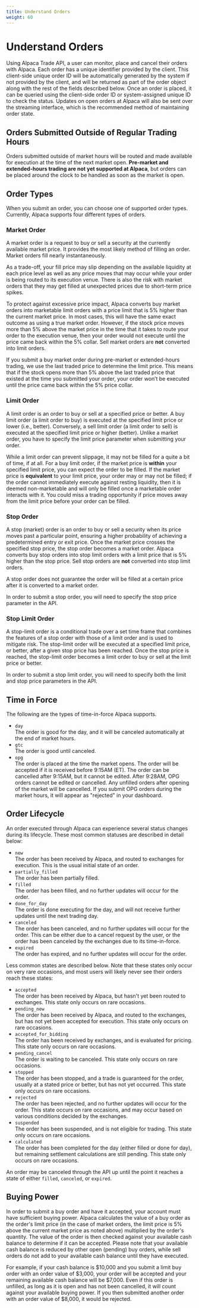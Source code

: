 ```yaml
---
title: Understand Orders
weight: 60
---
```


# Understand Orders

Using Alpaca Trade API, a user can monitor, place and cancel their orders
with Alpaca. Each order has a unique identifier provided by the client.
This client-side unique order ID will be automatically generated by the
system if not provided by the client, and will be returned as part of
the order object along with the rest of the fields described below. Once
an order is placed, it can be queried using the client-side order ID
or system-assigned unique ID to check the status. Updates on open orders
at Alpaca will also be sent over the streaming interface, which is the
recommended method of maintaining order state.

## Orders Submitted Outside of Regular Trading Hours
Orders submitted outside of market hours will be routed and made available for
execution at the time of the next market open. **Pre-market and extended-hours trading
are not yet supported at Alpaca**, but orders can be placed around the clock to be
handled as soon as the market is open.

## Order Types
When you submit an order, you can choose one of supported order types.
Currently, Alpaca supports four different types of orders.

### Market Order
A market order is a request to buy or sell a security at the currently available
market price. It provides the most likely method of filling an order. Market orders 
fill nearly instantaneously.

As a trade-off, your fill price may slip depending on the available liquidity at 
each price level as well as any price moves that may occur while your order is 
being routed to its execution venue. There is also the risk with market orders 
that they may get filled at unexpected prices due to short-term price spikes.

To protect against excessive price impact, Alpaca converts buy market orders into 
marketable limit orders with a price limit that is 5% higher than the current market price.
In most cases, this will have the same exact outcome as using a true market order.
However, if the stock price moves more than 5% above the market price in the time that it 
takes to route your order to the execution venue, then your order would not execute until 
the price came back within the 5% collar. Sell market orders are **not** converted into
limit orders.

If you submit a buy market order during pre-market or extended-hours trading, we use the 
last traded price to determine the limit price. This means that if the stock opens more than 5% 
above the last traded price that existed at the time you submitted your order, your order 
won’t be executed until the price came back within the 5% price collar.  

### Limit Order
A limit order is an order to buy or sell at a specified price or better. A
buy limit order (a limit order to buy) is executed at the specified limit
price or lower (i.e., better). Conversely, a sell limit order (a limit order
to sell) is executed at the specified limit price or higher (better). Unlike
a market order, you have to specify the limit price parameter when submitting
your order.

While a limit order can prevent slippage, it may not be filled for a quite a bit 
of time, if at all. For a buy limit order, if the market price is **within** your specified 
limit price, you can expect the order to be filled. If the market price is **equivalent** to 
your limit price, your order may or may not be filled; if the order cannot immediately
execute against resting liquidity, then it is deemed non-marketable and will only be filled 
once a marketable order interacts with it. You could miss a trading opportunity if price
moves away from the limit price before your order can be filled.

### Stop Order
A stop (market) order is an order to buy or sell a security when its price moves past
a particular point, ensuring a higher probability of achieving a predetermined
entry or exit price. Once the market price crosses the specified stop price,
the stop order becomes a market order. Alpaca converts buy stop orders into stop limit
orders with a limit price that is 5% higher than the stop price. Sell stop orders are
**not** converted into stop limit orders.

A stop order does not guarantee the order will be filled at a certain price
after it is converted to a market order.

In order to submit a stop order, you will need to specify the stop price
parameter in the API.  

### Stop Limit Order
A stop-limit order is a conditional trade over a set time frame that combines
the features of a stop order with those of a limit order and is used to mitigate risk.
The stop-limit order will be executed at a specified limit price, or better, after
a given stop price has been reached. Once the stop price is reached, the
stop-limit order becomes a limit order to buy or sell at the limit price
or better.

In order to submit a stop limit order, you will need to specify both the
limit and stop price parameters in the API.

## Time in Force

The following are the types of time-in-force Alpaca supports.

- `day`<br>
  The order is good for the day, and it will be canceled automatically
  at the end of market hours.
- `gtc`<br>
  The order is good until canceled.
- `opg`<br>
  The order is placed at the time the market opens. The order will be
  accepted if it is received before 9:15AM (ET). The order can be
  cancelled after 9:15AM, but it cannot be edited. After 9:28AM, OPG
  orders cannot be edited or cancelled. Any unfilled orders
  after opening of the market will be cancelled. If you submit
  OPG orders during the market hours, it will appear as "rejected"
  in your dashboard.


## Order Lifecycle
An order executed through Alpaca can experience several status changes
during its lifecycle. These most common statuses are described in detail below:

- `new`<br>
   The order has been received by Alpaca, and routed to exchanges for execution.
   This is the usual initial state of an order.
- `partially_filled`<br>
   The order has been partially filled.
- `filled`<br>
   The order has been filled, and no further updates will occur for the order.
- `done_for_day`<br>
   The order is done executing for the day, and will not receive further
   updates until the next trading day.
- `canceled`<br>
   The order has been canceled, and no further updates will occur for
   the order. This can be either due to a cancel request by the user, or
   the order has been canceled by the exchanges due to its time-in-force.
- `expired`<br>
   The order has expired, and no further updates will occur for the order.

Less common states are described below. Note that these states only occur
on very rare occasions, and most users will likely never see their
orders reach these states:

- `accepted`<br>
   The order has been received by Alpaca, but hasn't yet been routed to
   exchanges. This state only occurs on rare occasions.
- `pending_new`<br>
   The order has been received by Alpaca, and routed to the exchanges,
   but has not yet been accepted for execution. This state only occurs on rare occasions.
- `accepted_for_bidding`<br>
   The order has been received by exchanges, and is evaluated for pricing.
   This state only occurs on rare occasions.
- `pending_cancel`<br>
   The order is waiting to be canceled. This state only occurs on rare occasions.
- `stopped`<br>
   The order has been stopped, and a trade is guaranteed for the order,
   usually at a stated price or better, but has not yet occurred. This state only occurs on rare occasions.
- `rejected`<br>
   The order has been rejected, and no further updates will occur for
   the order. This state occurs on rare occasions, and may occur based on various conditions decided by the exchanges.
- `suspended`<br>
   The order has been suspended, and is not eligible for trading. This
   state only occurs on rare occasions.
- `calculated`<br>
   The order has been completed for the day (either filled or done for day),
   but remaining settlement calculations are still pending. This state only
   occurs on rare occasions.

An order may be canceled through the API up until the point it reaches
a state of either `filled`, `canceled`, or `expired`.

## Buying Power

In order to submit a buy order and have it accepted, your account must have sufficient buying power.
Alpaca calculates the value of a buy order as the order's limit price (in the case of market orders,
the limit price is 5% above the current market price as noted above) multiplied by the order's
quantity. The value of the order is then checked against your available cash balance to determine if
it can be accepted. Please note that your available cash balance is reduced by other open (pending) buy orders,
while sell orders do not add to your available cash balance until they have executed.

For example, if your cash balance is $10,000 and you submit a limit buy order with an order 
value of $3,000, your order will be accepted and your remaining available cash balance will 
be $7,000. Even if this order is unfilled, as long as it is open and has not been cancelled, it will count against
your available buying power. If you then submitted another order with an order value of $8,000, it would be rejected.